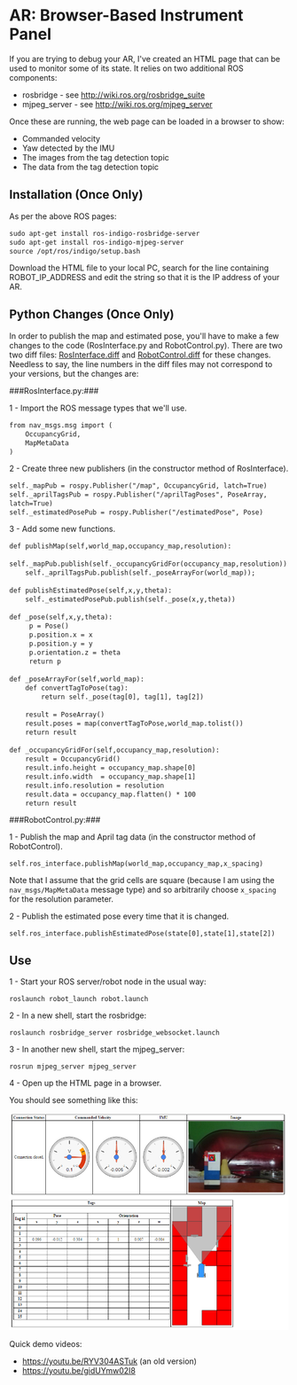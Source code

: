 # AR: Browser-Based Instrument Panel

If you are trying to debug your AR, I've created an HTML page that can be used to monitor some of its state. It relies on two additional ROS components:

* rosbridge - see http://wiki.ros.org/rosbridge_suite
* mjpeg\_server - see http://wiki.ros.org/mjpeg_server

Once these are running, the web page can be loaded in a browser to show:

* Commanded velocity
* Yaw detected by the IMU
* The images from the tag detection topic
* The data from the tag detection topic

## Installation (Once Only)

As per the above ROS pages:

    sudo apt-get install ros-indigo-rosbridge-server
    sudo apt-get install ros-indigo-mjpeg-server
    source /opt/ros/indigo/setup.bash

Download the HTML file to your local PC, search for the line containing ROBOT\_IP\_ADDRESS and edit the string so that it is the IP address of your AR.

## Python Changes (Once Only)
In order to publish the map and estimated pose, you'll have to make a few changes to the code (RosInterface.py and RobotControl.py). There are two two diff files: [RosInterface.diff](./RosInterface.diff) and [RobotControl.diff](./RobotControl.diff) for these changes. Needless to say, the line numbers in the diff files may not correspond to your versions, but the changes are:

###RosInterface.py:###

1 - Import the ROS message types that we'll use.

	from nav_msgs.msg import (
		OccupancyGrid,
		MapMetaData
	)

2 - Create three new publishers (in the constructor method of RosInterface).

	self._mapPub = rospy.Publisher("/map", OccupancyGrid, latch=True)
	self._aprilTagsPub = rospy.Publisher("/aprilTagPoses", PoseArray, latch=True)
	self._estimatedPosePub = rospy.Publisher("/estimatedPose", Pose)
	
3 - Add some new functions.

	def publishMap(self,world_map,occupancy_map,resolution):
		self._mapPub.publish(self._occupancyGridFor(occupancy_map,resolution))
		self._aprilTagsPub.publish(self._poseArrayFor(world_map));

	def publishEstimatedPose(self,x,y,theta):
		self._estimatedPosePub.publish(self._pose(x,y,theta))

	def _pose(self,x,y,theta):
		 p = Pose()
		 p.position.x = x
		 p.position.y = y
		 p.orientation.z = theta
		 return p

	def _poseArrayFor(self,world_map):
		def convertTagToPose(tag):
			return self._pose(tag[0], tag[1], tag[2])

		result = PoseArray()
		result.poses = map(convertTagToPose,world_map.tolist())
		return result

	def _occupancyGridFor(self,occupancy_map,resolution):
		result = OccupancyGrid()
		result.info.height = occupancy_map.shape[0]
		result.info.width  = occupancy_map.shape[1]
		result.info.resolution = resolution
		result.data = occupancy_map.flatten() * 100
		return result

###RobotControl.py:###

1 - Publish the map and April tag data (in the constructor method of RobotControl).

	self.ros_interface.publishMap(world_map,occupancy_map,x_spacing)
	
Note that I assume that the grid cells are square (because I am using the `nav_msgs/MapMetaData` message type) and so arbitrarily choose `x_spacing` for the resolution parameter.

2 - Publish the estimated pose every time that it is changed.

	self.ros_interface.publishEstimatedPose(state[0],state[1],state[2])

## Use

1 - Start your ROS server/robot node in the usual way:

    roslaunch robot_launch robot.launch
2 - In a new shell, start the rosbridge:

    roslaunch rosbridge_server rosbridge_websocket.launch
3 - In another new shell, start the mjpeg\_server:

    rosrun mjpeg_server mjpeg_server
4 - Open up the HTML page in a browser.

You should see something like this:
  
<img src="ar-monitoring-example-with-map.png" alt="Browser Screenshot" width="600px"/>

Quick demo videos:
* https://youtu.be/RYV304ASTuk (an old version)
* https://youtu.be/gidUYmw02I8
